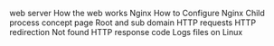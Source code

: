 web server
How the web works
Nginx
How to Configure Nginx
Child process concept page
Root and sub domain
HTTP requests
HTTP redirection
Not found HTTP response code
Logs files on Linux
